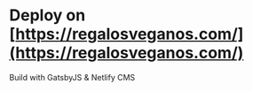 # Deploy on [https://regalosveganos.com/](https://regalosveganos.com/)

Build with GatsbyJS & Netlify CMS






